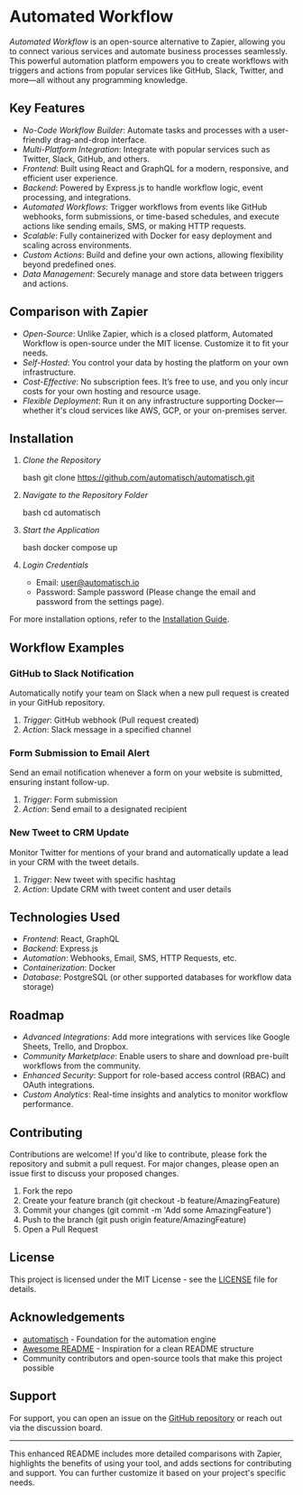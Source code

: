 
# Automated Workflow

*Automated Workflow* is an open-source alternative to Zapier, allowing you to connect various services and automate business processes seamlessly. This powerful automation platform empowers you to create workflows with triggers and actions from popular services like GitHub, Slack, Twitter, and more—all without any programming knowledge.

## Key Features
- *No-Code Workflow Builder*: Automate tasks and processes with a user-friendly drag-and-drop interface.
- *Multi-Platform Integration*: Integrate with popular services such as Twitter, Slack, GitHub, and others.
- *Frontend*: Built using React and GraphQL for a modern, responsive, and efficient user experience.
- *Backend*: Powered by Express.js to handle workflow logic, event processing, and integrations.
- *Automated Workflows*: Trigger workflows from events like GitHub webhooks, form submissions, or time-based schedules, and execute actions like sending emails, SMS, or making HTTP requests.
- *Scalable*: Fully containerized with Docker for easy deployment and scaling across environments.
- *Custom Actions*: Build and define your own actions, allowing flexibility beyond predefined ones.
- *Data Management*: Securely manage and store data between triggers and actions.

## Comparison with Zapier
- *Open-Source*: Unlike Zapier, which is a closed platform, Automated Workflow is open-source under the MIT license. Customize it to fit your needs.
- *Self-Hosted*: You control your data by hosting the platform on your own infrastructure.
- *Cost-Effective*: No subscription fees. It’s free to use, and you only incur costs for your own hosting and resource usage.
- *Flexible Deployment*: Run it on any infrastructure supporting Docker—whether it's cloud services like AWS, GCP, or your on-premises server.

## Installation

1. *Clone the Repository*

   bash
   git clone https://github.com/automatisch/automatisch.git
   

2. *Navigate to the Repository Folder*

   bash
   cd automatisch
   

3. *Start the Application*

   bash
   docker compose up
   

4. *Login Credentials*

   - Email: user@automatisch.io
   - Password: Sample password (Please change the email and password from the settings page).

For more installation options, refer to the [Installation Guide](link-to-installation-guide).

## Workflow Examples

### GitHub to Slack Notification
Automatically notify your team on Slack when a new pull request is created in your GitHub repository.

1. *Trigger*: GitHub webhook (Pull request created)
2. *Action*: Slack message in a specified channel

### Form Submission to Email Alert
Send an email notification whenever a form on your website is submitted, ensuring instant follow-up.

1. *Trigger*: Form submission
2. *Action*: Send email to a designated recipient

### New Tweet to CRM Update
Monitor Twitter for mentions of your brand and automatically update a lead in your CRM with the tweet details.

1. *Trigger*: New tweet with specific hashtag
2. *Action*: Update CRM with tweet content and user details

## Technologies Used

- *Frontend*: React, GraphQL
- *Backend*: Express.js
- *Automation*: Webhooks, Email, SMS, HTTP Requests, etc.
- *Containerization*: Docker
- *Database*: PostgreSQL (or other supported databases for workflow data storage)

## Roadmap
- *Advanced Integrations*: Add more integrations with services like Google Sheets, Trello, and Dropbox.
- *Community Marketplace*: Enable users to share and download pre-built workflows from the community.
- *Enhanced Security*: Support for role-based access control (RBAC) and OAuth integrations.
- *Custom Analytics*: Real-time insights and analytics to monitor workflow performance.

## Contributing
Contributions are welcome! If you'd like to contribute, please fork the repository and submit a pull request. For major changes, please open an issue first to discuss your proposed changes.

1. Fork the repo
2. Create your feature branch (git checkout -b feature/AmazingFeature)
3. Commit your changes (git commit -m 'Add some AmazingFeature')
4. Push to the branch (git push origin feature/AmazingFeature)
5. Open a Pull Request

## License

This project is licensed under the MIT License - see the [LICENSE](link-to-license) file for details.

## Acknowledgements

- [automatisch](https://github.com/automatisch/automatisch) - Foundation for the automation engine
- [Awesome README](https://github.com/matiassingers/awesome-readme) - Inspiration for a clean README structure
- Community contributors and open-source tools that make this project possible

## Support

For support, you can open an issue on the [GitHub repository](link-to-repo-issues) or reach out via the discussion board.

---

This enhanced README includes more detailed comparisons with Zapier, highlights the benefits of using your tool, and adds sections for contributing and support. You can further customize it based on your project's specific needs.
